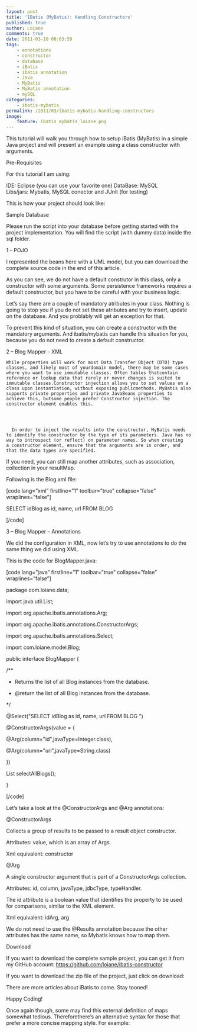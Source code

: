 ```yaml
---
layout: post
title: 'IBatis (MyBatis): Handling Constructors'
published: true
author: Loiane
comments: true
date: 2011-03-10 08:03:59
tags:
    - annotations
    - constructor
    - database
    - iBatis
    - ibatis annotation
    - Java
    - MyBatis
    - MyBatis annotation
    - mySQL
categories:
    - ibatis-mybatis
permalink: /2011/03/ibatis-mybatis-handling-constructors
image:
    feature: ibatis_mybatis_loiane.png
---
```


  This tutorial will walk you through how to setup iBatis (MyBatis) in a simple Java project and will present an example using a class constructor with arguments.



  



  



  Pre-Requisites



  For this tutorial I am using:



  IDE: Eclipse (you can use your favorite one) DataBase: MySQL Libs/jars: Mybatis, MySQL conector and JUnit (for testing)



  This is how your project should look like:



  



  



  Sample Database



  Please run the script into your database before getting started with the project implementation. You will find the script (with dummy data) inside the sql folder.



  



  1 &#8211; POJO



  I represented the beans here with a UML model, but you can download the complete source code in the end of this article.



  



  



  As you can see, we do not have a default construtor in this class, only a constructor with some arguments. Some persistence frameworks requires a default constructor, but you have to be careful with your business logic.



  Let&#8217;s say there are a couple of mandatory atributes in your class. Nothing is going to stop you if you do not set these atributes and try to insert, update on the database. And you problably will get an exception for that.



  To prevent this kind of situation, you can create a constructor with the mandatory arguments. And ibatis/mybatis can handle this situation for you, because you do not need to create a default constructor.



  2 &#8211; Blog Mapper &#8211; XML



  
    While properties will work for most Data Transfer Object (DTO) type classes, and likely most of yourdomain model, there may be some cases where you want to use immutable classes. Often tables thatcontain reference or lookup data that rarely or never changes is suited to immutable classes.Constructor injection allows you to set values on a class upon instantiation, without exposing publicmethods. MyBatis also supports private properties and private JavaBeans properties to achieve this, butsome people prefer Constructor injection. The constructor element enables this.
  
  
  
    
      In order to inject the results into the constructor, MyBatis needs to identify the constructor by the type of its parameters. Java has no way to introspect (or reflect) on parameter names. So when creating a constructor element, ensure that the arguments are in order, and that the data types are specified.
    
  



  If you need, you can still map another attributes, such as association, collection in your resultMap.



  Following is the Blog.xml file:


[code lang=&#8221;xml&#8221; firstline=&#8221;1&#8243; toolbar=&#8221;true&#8221; collapse=&#8221;false&#8221; wraplines=&#8221;false&#8221;]
  

  





		  

			  

			  

		  

	      

      



    	  
SELECT idBlog as id, name, url FROM BLOG
      



  
[/code]


  3 &#8211; Blog Mapper &#8211; Annotations



  We did the configuration in XML, now let&#8217;s try to use annotations to do the same thing we did using XML.



  This is the code for BlogMapper.java:


[code lang=&#8221;java&#8221; firstline=&#8221;1&#8243; toolbar=&#8221;true&#8221; collapse=&#8221;false&#8221; wraplines=&#8221;false&#8221;]
  
package com.loiane.data;

import java.util.List;

import org.apache.ibatis.annotations.Arg;
  
import org.apache.ibatis.annotations.ConstructorArgs;
  
import org.apache.ibatis.annotations.Select;

import com.loiane.model.Blog;

public interface BlogMapper {

/**
	   
* Returns the list of all Blog instances from the database.
	   
* @return the list of all Blog instances from the database.
	   
*/
	  
@Select("SELECT idBlog as id, name, url FROM BLOG ")
	  
@ConstructorArgs(value = {
          
@Arg(column="id",javaType=Integer.class),
          
@Arg(column="url",javaType=String.class)
      
})
	  
List selectAllBlogs();
  
}
  
[/code]


  Let&#8217;s take a look at the @ConstructorArgs and @Arg annotations:



  @ConstructorArgs



  Collects a group of results to be passed to a result object constructor.



  Attributes: value, which is an array of Args.



  Xml equivalent: constructor



  @Arg



  A single constructor argument that is part of a ConstructorArgs collection.



  Attributes: id, column, javaType, jdbcType, typeHandler.



  The id attribute is a boolean value that identifies the property to be used for comparisons, similar to the  XML element.



  Xml equivalent: idArg, arg



  We do not need to use the @Results annotation because the other attributes has the same name, so Mybatis knows how to map them.



  Download



  If you want to download the complete sample project, you can get it from my GitHub account: https://github.com/loiane/ibatis-constructor



  If you want to download the zip file of the project, just click on download:



  



  



  There are more articles about iBatis to come. Stay tooned!



  Happy Coding! 



  Once again though, some may find this external definition of maps somewhat tedious. Thereforethere’s an alternative syntax for those that prefer a more concise mapping style. For example:
